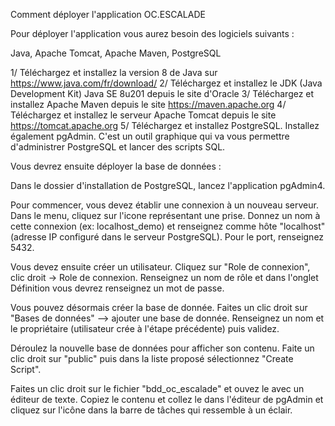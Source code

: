Comment déployer l'application OC.ESCALADE

Pour déployer l'application vous aurez besoin des logiciels suivants : 

Java, Apache Tomcat, Apache Maven, PostgreSQL

1/ Téléchargez et installez la version 8 de Java sur https://www.java.com/fr/download/
2/ Téléchargez et installez le JDK (Java Development Kit) Java SE 8u201 depuis le site d'Oracle
3/ Téléchargez et installez Apache Maven depuis le site https://maven.apache.org
4/ Téléchargez et installez le serveur Apache Tomcat depuis le site https://tomcat.apache.org
5/ Téléchargez et installez PostgreSQL. Installez également pgAdmin. C'est un outil graphique qui va vous permettre d'administrer PostgreSQL et lancer des scripts SQL. 

Vous devrez ensuite déployer la base de données :

Dans le dossier d'installation de PostgreSQL, lancez l'application pgAdmin4.

Pour commencer, vous devez établir une connexion à un nouveau serveur. Dans le menu, cliquez sur l'icone représentant une prise. Donnez un nom à cette connexion (ex: localhost_demo) et renseignez comme hôte "localhost"(adresse IP configuré dans le serveur PostgreSQL).
Pour le port, renseignez 5432. 

Vous devez ensuite créer un utilisateur. Cliquez sur "Role de connexion", clic droit -> Role de connexion. Renseignez un nom de rôle et dans l'onglet Définition vous devrez renseignez un mot de passe. 

Vous pouvez désormais créer la base de donnée. Faites un clic droit sur "Bases de données" --> ajouter une base de donnée. Renseignez un nom et le propriétaire (utilisateur crée à l'étape précédente) puis validez.

Déroulez la nouvelle base de données pour afficher son contenu. Faite un clic droit sur "public" puis dans la liste proposé sélectionnez "Create Script".

Faites un clic droit sur le fichier "bdd_oc_escalade" et ouvez le avec un éditeur de texte. Copiez le contenu et collez le dans l'éditeur de pgAdmin et cliquez sur l'icône dans la barre de tâches qui ressemble à un éclair.





